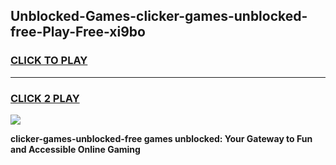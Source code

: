 
## Unblocked-Games-clicker-games-unblocked-free-Play-Free-xi9bo
<h3>
<a href="https://premium76.site?title=clicker-games-unblocked-free&ref=17A">CLICK TO PLAY</a></h3>
<hr>

<h3>
<a href="https://premium76.site?title=clicker-games-unblocked-free&ref=17A">CLICK 2 PLAY</a>
  
</h3>

<a href="https://premium76.site?title=clicker-games-unblocked-free&ref=17A"><img src="https://clearcache.store/games.png"></a>


**clicker-games-unblocked-free games unblocked: Your Gateway to Fun and Accessible Online Gaming**
